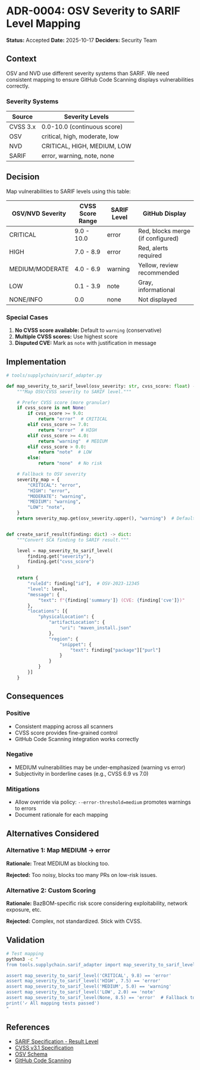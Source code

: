 # ADR-0004: OSV Severity to SARIF Level Mapping

**Status:** Accepted
**Date:** 2025-10-17
**Deciders:** Security Team

## Context

OSV and NVD use different severity systems than SARIF. We need consistent mapping to ensure GitHub Code Scanning displays vulnerabilities correctly.

### Severity Systems

<table>
  <thead>
    <tr>
      <th>Source</th>
      <th>Severity Levels</th>
    </tr>
  </thead>
  <tbody>
    <tr>
      <td>CVSS 3.x</td>
      <td>0.0-10.0 (continuous score)</td>
    </tr>
    <tr>
      <td>OSV</td>
      <td>critical, high, moderate, low</td>
    </tr>
    <tr>
      <td>NVD</td>
      <td>CRITICAL, HIGH, MEDIUM, LOW</td>
    </tr>
    <tr>
      <td>SARIF</td>
      <td>error, warning, note, none</td>
    </tr>
  </tbody>
</table>

## Decision

Map vulnerabilities to SARIF levels using this table:

<table>
  <thead>
    <tr>
      <th>OSV/NVD Severity</th>
      <th>CVSS Score Range</th>
      <th>SARIF Level</th>
      <th>GitHub Display</th>
    </tr>
  </thead>
  <tbody>
    <tr>
      <td>CRITICAL</td>
      <td>9.0 - 10.0</td>
      <td>error</td>
      <td>Red, blocks merge (if configured)</td>
    </tr>
    <tr>
      <td>HIGH</td>
      <td>7.0 - 8.9</td>
      <td>error</td>
      <td>Red, alerts required</td>
    </tr>
    <tr>
      <td>MEDIUM/MODERATE</td>
      <td>4.0 - 6.9</td>
      <td>warning</td>
      <td>Yellow, review recommended</td>
    </tr>
    <tr>
      <td>LOW</td>
      <td>0.1 - 3.9</td>
      <td>note</td>
      <td>Gray, informational</td>
    </tr>
    <tr>
      <td>NONE/INFO</td>
      <td>0.0</td>
      <td>none</td>
      <td>Not displayed</td>
    </tr>
  </tbody>
</table>

### Special Cases

1. **No CVSS score available:** Default to `warning` (conservative)
2. **Multiple CVSS scores:** Use highest score
3. **Disputed CVE:** Mark as `note` with justification in message

## Implementation

```python
# tools/supplychain/sarif_adapter.py

def map_severity_to_sarif_level(osv_severity: str, cvss_score: float) -> str:
    """Map OSV/CVSS severity to SARIF level."""

    # Prefer CVSS score (more granular)
    if cvss_score is not None:
        if cvss_score >= 9.0:
            return "error"  # CRITICAL
        elif cvss_score >= 7.0:
            return "error"  # HIGH
        elif cvss_score >= 4.0:
            return "warning"  # MEDIUM
        elif cvss_score > 0.0:
            return "note"  # LOW
        else:
            return "none"  # No risk

    # Fallback to OSV severity
    severity_map = {
        "CRITICAL": "error",
        "HIGH": "error",
        "MODERATE": "warning",
        "MEDIUM": "warning",
        "LOW": "note",
    }
    return severity_map.get(osv_severity.upper(), "warning")  # Default: warning


def create_sarif_result(finding: dict) -> dict:
    """Convert SCA finding to SARIF result."""

    level = map_severity_to_sarif_level(
        finding.get("severity"),
        finding.get("cvss_score")
    )

    return {
        "ruleId": finding["id"],  # OSV-2023-12345
        "level": level,
        "message": {
            "text": f"{finding['summary']} (CVE: {finding['cve']})"
        },
        "locations": [{
            "physicalLocation": {
                "artifactLocation": {
                    "uri": "maven_install.json"
                },
                "region": {
                    "snippet": {
                        "text": finding["package"]["purl"]
                    }
                }
            }
        }]
    }
```

## Consequences

### Positive
- Consistent mapping across all scanners
- CVSS score provides fine-grained control
- GitHub Code Scanning integration works correctly

### Negative
- MEDIUM vulnerabilities may be under-emphasized (warning vs error)
- Subjectivity in borderline cases (e.g., CVSS 6.9 vs 7.0)

### Mitigations
- Allow override via policy: `--error-threshold=medium` promotes warnings to errors
- Document rationale for each mapping

## Alternatives Considered

### Alternative 1: Map MEDIUM → error

**Rationale:** Treat MEDIUM as blocking too.

**Rejected:** Too noisy, blocks too many PRs on low-risk issues.

### Alternative 2: Custom Scoring

**Rationale:** BazBOM-specific risk score considering exploitability, network exposure, etc.

**Rejected:** Complex, not standardized. Stick with CVSS.

## Validation

```bash
# Test mapping
python3 -c "
from tools.supplychain.sarif_adapter import map_severity_to_sarif_level

assert map_severity_to_sarif_level('CRITICAL', 9.8) == 'error'
assert map_severity_to_sarif_level('HIGH', 7.5) == 'error'
assert map_severity_to_sarif_level('MEDIUM', 5.0) == 'warning'
assert map_severity_to_sarif_level('LOW', 2.0) == 'note'
assert map_severity_to_sarif_level(None, 8.5) == 'error'  # Fallback to CVSS
print('✓ All mapping tests passed')
"
```

## References

- [SARIF Specification - Result Level](https://docs.oasis-open.org/sarif/sarif/v2.1.0/sarif-v2.1.0.html#_Toc34317648)
- [CVSS v3.1 Specification](https://www.first.org/cvss/v3.1/specification-document)
- [OSV Schema](https://ossf.github.io/osv-schema/)
- [GitHub Code Scanning](https://docs.github.com/en/code-security/code-scanning)

